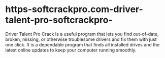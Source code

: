 # https-softcrackpro.com-driver-talent-pro-softcrackpro-
Driver Talent Pro Crack  Is a useful program that lets you find out-of-date, broken, missing, or otherwise troublesome drivers and fix them with just one click. It is a dependable program that finds all installed drives and the latest online updates to keep your computer running smoothly. 
